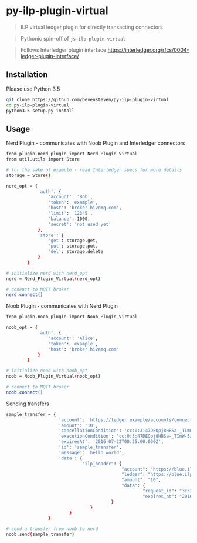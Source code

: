 # py-ilp-plugin-virtual

> ILP virtual ledger plugin for directly transacting connectors 

> Pythonic spin-off of ```js-ilp-plugin-virtual```

> Follows Interledger plugin interface https://interledger.org/rfcs/0004-ledger-plugin-interface/

## Installation 

Please use Python 3.5

```sh
git clone https://github.com/bevensteven/py-ilp-plugin-virtual
cd py-ilp-plugin-virtual
python3.5 setup.py install 
```

## Usage 
Nerd Plugin - communicates with Noob Plugin and Interledger connectors
```sh
from plugin.nerd_plugin import Nerd_Plugin_Virtual
from util.utils import Store 

# for the sake of example - read Interledger specs for more details
storage = Store()

nerd_opt = {
			'auth': {
				'account': 'Bob',
				'token': 'example',
				'host': 'broker.hivemq.com',
				'limit': '12345',
				'balance': 1000,
				'secret': 'not used yet'
			},
			'store': {
				'get': storage.get,
				'put': storage.put,
				'del': storage.delete
			}
		}

# initialize nerd with nerd_opt 
nerd = Nerd_Plugin_Virtual(nerd_opt)

# conenct to MQTT broker 
nerd.connect()
```

Noob Plugin - communicates with Nerd Plugin 
```sh
from plugin.noob_plugin import Noob_Plugin_Virtual

noob_opt = {
			'auth': {
				'account': 'Alice',
				'token': 'example',
				'host': 'broker.hivemq.com'
			}
		}

# initialize noob with noob_opt
noob = Noob_Plugin_Virtual(noob_opt)

# connect to MQTT broker
noob.connect()
```

Sending transfers
```sh
sample_transfer = { 
					'account': 'https://ledger.example/accounts/connector',
                    'amount': '10',
                    'cancellationCondition': 'cc:0:3:47DEQpj8HBSa-_TImW-5JCeuQeRkm5NMpJWZG3hSuFU:0',
                    'executionCondition': 'cc:0:3:47DEQpj8HBSa-_TImW-5JCeuQeRkm5NMpJWZG3hSuFU:0',
                    'expiresAt': '2016-07-22T00:25:00.000Z',
                    'id': 'sample_transfer',
                    'message': 'hello world',
                    'data': { 
                    		 "ilp_header": { 
	                    		 			"account": "https://blue.ilpdemo.org/ledger/accounts/bob",
			                              	"ledger": "https://blue.ilpdemo.org/ledger",
			                              	"amount": "10",
			                              	"data": { 
			                              			"request_id": "3c5286eb-cc8a-4741-8581-714f3ab1370e",
	                            					"expires_at": "2016-07-22T13:03:51.578Z"
                   						}
                    	 		}
              			}	
				}

# send a transfer from noob to nerd
noob.send(sample_transfer)
```